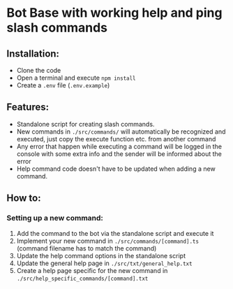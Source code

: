 # Bot Base with working help and ping slash commands

## Installation:
- Clone the code
- Open a terminal and execute `npm install`
- Create a `.env` file (`.env.example`)

## Features:
- Standalone script for creating slash commands.
- New commands in `./src/commands/` will automatically be recognized and executed, just copy the execute function etc. from another command
- Any error that happen while executing a command will be logged in the console with some extra info and the sender will be informed about the error
- Help command code doesn't have to be updated when adding a new command.

## How to:
### Setting up a new command:
  1. Add the command to the bot via the standalone script and execute it
  2. Implement your new command in `./src/commands/[command].ts` (command filename has to match the command)
  3. Update the help command options in the standalone script
  4. Update the general help page in `./src/txt/general_help.txt`
  5. Create a help page specific for the new command in `./src/help_specific_commands/[command].txt`
